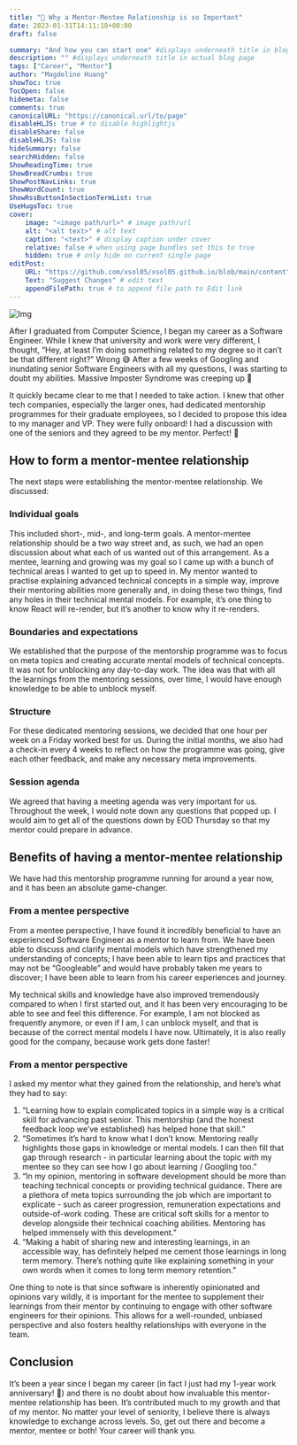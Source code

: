 ```yaml
---
title: "🍎 Why a Mentor-Mentee Relationship is so Important"
date: 2023-01-31T14:11:18+08:00
draft: false

summary: "And how you can start one" #displays underneath title in blog title card on homepage
description: "" #displays underneath title in actual blog page
tags: ["Career", "Mentor"]
author: "Magdeline Huang"
showToc: true
TocOpen: false
hidemeta: false
comments: true
canonicalURL: "https://canonical.url/to/page"
disableHLJS: true # to disable highlightjs
disableShare: false
disableHLJS: false
hideSummary: false
searchHidden: false
ShowReadingTime: true
ShowBreadCrumbs: true
ShowPostNavLinks: true
ShowWordCount: true
ShowRssButtonInSectionTermList: true
UseHugoToc: true
cover:
    image: "<image path/url>" # image path/url
    alt: "<alt text>" # alt text
    caption: "<text>" # display caption under cover
    relative: false # when using page bundles set this to true
    hidden: true # only hide on current single page
editPost:
    URL: "https://github.com/xsol05/xsol05.github.io/blob/main/content"
    Text: "Suggest Changes" # edit text
    appendFilePath: true # to append file path to Edit link
---
```


![Img](https://images.unsplash.com/photo-1531482615713-2afd69097998?ixlib=rb-4.0.3&ixid=MnwxMjA3fDB8MHxwaG90by1wYWdlfHx8fGVufDB8fHx8&auto=format&fit=crop&w=1770&q=80#center)

After I graduated from Computer Science, I began my career as a Software Engineer. While I knew that university and work were very different, I thought, “Hey, at least I’m doing something related to my degree so it can’t be that different right?” Wrong 😅 After a few weeks of Googling and inundating senior Software Engineers with all my questions, I was starting to doubt my abilities. Massive Imposter Syndrome was creeping up 🥲

It quickly became clear to me that I needed to take action. I knew that other tech companies, especially the larger ones, had dedicated mentorship programmes for their graduate employees, so I decided to propose this idea to my manager and VP. They were fully onboard! I had a discussion with one of the seniors and they agreed to be my mentor. Perfect! 🥳

## How to form a mentor-mentee relationship

The next steps were establishing the mentor-mentee relationship. We discussed:

### Individual goals

This included short-, mid-, and long-term goals. A mentor-mentee relationship should be a two way street and, as such, we had an open discussion about what each of us wanted out of this arrangement. As a mentee, learning and growing was my goal so I came up with a bunch of technical areas I wanted to get up to speed in. My mentor wanted to practise explaining advanced technical concepts in a simple way, improve their mentoring abilities more generally and, in doing these two things, find any holes in their technical mental models. For example, it’s one thing to know React will re-render, but it’s another to know why it re-renders.

### Boundaries and expectations

We established that the purpose of the mentorship programme was to focus on meta topics and creating accurate mental models of technical concepts. It was not for unblocking any day-to-day work. The idea was that with all the learnings from the mentoring sessions, over time, I would have enough knowledge to be able to unblock myself.

### Structure

For these dedicated mentoring sessions, we decided that one hour per week on a Friday worked best for us. During the initial months, we also had a check-in every 4 weeks to reflect on how the programme was going, give each other feedback, and make any necessary meta improvements.

### Session agenda

We agreed that having a meeting agenda was very important for us. Throughout the week, I would note down any questions that popped up. I would aim to get all of the questions down by EOD Thursday so that my mentor could prepare in advance.

## Benefits of having a mentor-mentee relationship

We have had this mentorship programme running for around a year now, and it has been an absolute game-changer.

### From a mentee perspective

From a mentee perspective, I have found it incredibly beneficial to have an experienced Software Engineer as a mentor to learn from. We have been able to discuss and clarify mental models which have strengthened my understanding of concepts; I have been able to learn tips and practices that may not be “Googleable” and would have probably taken me years to discover; I have been able to learn from his career experiences and journey.

My technical skills and knowledge have also improved tremendously compared to when I first started out, and it has been very encouraging to be able to see and feel this difference. For example, I am not blocked as frequently anymore, or even if I am, I can unblock myself, and that is because of the correct mental models I have now. Ultimately, it is also really good for the company, because work gets done faster!

### From a mentor perspective

I asked my mentor what they gained from the relationship, and here’s what they had to say:

1. “Learning how to explain complicated topics in a simple way is a critical skill for advancing past senior. This mentorship (and the honest feedback loop we’ve established) has helped hone that skill.”
2. “Sometimes it’s hard to know what I don’t know. Mentoring really highlights those gaps in knowledge or mental models. I can then fill that gap through research - in particular learning about the topic _with_ my mentee so they can see how I go about learning / Googling too.”
3. “In my opinion, mentoring in software development should be more than teaching technical concepts or providing technical guidance. There are a plethora of meta topics surrounding the job which are important to explicate - such as career progression, remuneration expectations and outside-of-work coding. These are critical soft skills for a mentor to develop alongside their technical coaching abilities. Mentoring has helped immensely with this development.”
4. “Making a habit of sharing new and interesting learnings, in an accessible way, has definitely helped me cement those learnings in long term memory. There’s nothing quite like explaining something in your own words when it comes to long term memory retention.”

One thing to note is that since software is inherently opinionated and opinions vary wildly, it is important for the mentee to supplement their learnings from their mentor by continuing to engage with other software engineers for their opinions. This allows for a well-rounded, unbiased perspective and also fosters healthy relationships with everyone in the team.

## Conclusion

It’s been a year since I began my career (in fact I just had my 1-year work anniversary! 🥳) and there is no doubt about how invaluable this mentor-mentee relationship has been. It’s contributed much to my growth and that of my mentor. No matter your level of seniority, I believe there is always knowledge to exchange across levels. So, get out there and become a mentor, mentee or both! Your career will thank you.
